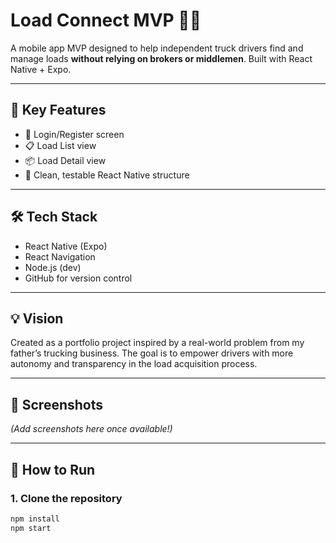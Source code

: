 # Load Connect MVP 🚛💼

A mobile app MVP designed to help independent truck drivers find and manage loads **without relying on brokers or middlemen**. Built with React Native + Expo.

---

## 🧠 Key Features
- 🔐 Login/Register screen
- 📋 Load List view
- 📦 Load Detail view
- 🧪 Clean, testable React Native structure

---

## 🛠️ Tech Stack
- React Native (Expo)
- React Navigation
- Node.js (dev)
- GitHub for version control

---

## 💡 Vision
Created as a portfolio project inspired by a real-world problem from my father’s trucking business. The goal is to empower drivers with more autonomy and transparency in the load acquisition process.

---

## 📸 Screenshots
_(Add screenshots here once available!)_

---

## 🚀 How to Run

### 1. Clone the repository

```bash
npm install
npm start

